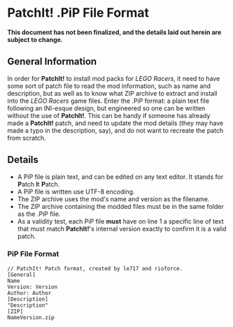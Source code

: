 PatchIt! .PiP File Format
=========================

**This document has not been finalized, and the details laid out herein are subject to change.**

General Information
-------------------

In order for **PatchIt!** to install mod packs for *LEGO Racers*, it need to have some sort of patch file to read the mod information, such as name and 
description, but as well as to know what ZIP archive to extract and install into the *LEGO Racers* game files. Enter the .PiP format: a plain text file following an INI-esque design, but engineered so one can be written without the use of **PatchIt!**. This can be handy if someone has already made a **PatchIt!** patch, and need to update the mod details (they may have made a typo in the description, say), and do not want to recreate the patch from scratch.

Details
-------

* A PiP file is plain text, and can be edited on any text editor. It stands for **P**atch **I**t **P**atch.
* A PiP file is written use UTF-8 encoding.
* The ZIP archive uses the mod's name and version as the filename.
* The ZIP archive containing the modded files must be in the same folder as the .PiP file.
* As a validity test, each PiP file **must** have on line 1 a specific line of text that must match **PatchIt!**'s internal version exactly to confirm it is a valid patch.

### PiP File Format

```
// PatchIt! Patch format, created by le717 and rioforce.
[General]
Name
Version: Version
Author: Author
[Description]
"Description"
[ZIP]
NameVersion.zip
```